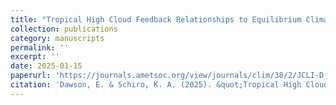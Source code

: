 ```yaml
---
title: "Tropical High Cloud Feedback Relationships to Equilibrium Climate Sensitivity"
collection: publications
category: manuscripts
permalink: ''
excerpt: ''
date: 2025-01-15
paperurl: 'https://journals.ametsoc.org/view/journals/clim/38/2/JCLI-D-24-0218.1.xml'
citation: 'Dawson, E. & Schiro, K. A. (2025). &quot;Tropical High Cloud Feedback Relationships to Equilibrium Climate Sensitivity.&quot; <i>Journal of Climate</i>. <i>38<i> (2). https://journals.ametsoc.org/view/journals/clim/38/2/JCLI-D-24-0218.1.xml'
---
```


